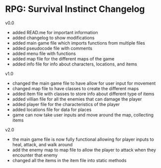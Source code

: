 # RPG: Survival Instinct Changelog
v0.0
- added READ.me for important information
- added changelog to show modifications
- added main game file which imports functions from multiple files
- added pseudocode file with comments
- added menu file with functions
- added map file for the different maps of the game
- added info file for info about characters, locations, and items

v1.0
- changed the main game file to have allow for user input for movement
- changed map file to have classes to create the different maps
- added item file with classes to store info about different type of items
- added villian file for all the enemies that can damage the player
- added player file for the characteristics of the player
- added locations file for data for places
- game can now take user inputs and move around the map, collecting items

v2.0
- the main game file is now fully functional allowing for player inputs to heal, attack, and walk around
- add the enemy map to map file to allow the player to attack when they encounter that enemy
- changed all the items in the item file into static methods